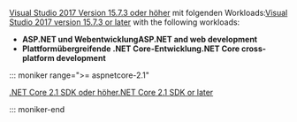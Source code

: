 <span data-ttu-id="2fb52-101">[Visual Studio 2017 Version 15.7.3 oder höher](https://visualstudio.microsoft.com/downloads/) mit folgenden Workloads:</span><span class="sxs-lookup"><span data-stu-id="2fb52-101">[Visual Studio 2017 version 15.7.3 or later](https://visualstudio.microsoft.com/downloads/) with the following workloads:</span></span>

* <span data-ttu-id="2fb52-102">**ASP.NET und Webentwicklung**</span><span class="sxs-lookup"><span data-stu-id="2fb52-102">**ASP.NET and web development**</span></span>
* <span data-ttu-id="2fb52-103">**Plattformübergreifende .NET Core-Entwicklung**</span><span class="sxs-lookup"><span data-stu-id="2fb52-103">**.NET Core cross-platform development**</span></span>

::: moniker range=">= aspnetcore-2.1"

[<span data-ttu-id="2fb52-104">.NET Core 2.1 SDK oder höher</span><span class="sxs-lookup"><span data-stu-id="2fb52-104">.NET Core 2.1 SDK or later</span></span>](https://www.microsoft.com/net/download/windows)

::: moniker-end
